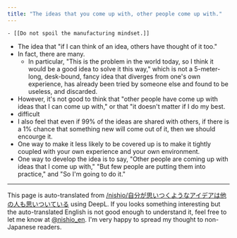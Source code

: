 ```yaml
---
title: "The ideas that you come up with, other people come up with."
---
```


    - [[Do not spoil the manufacturing mindset.]]
- The idea that "if I can think of an idea, others have thought of it too."
- In fact, there are many.
    - In particular, "This is the problem in the world today, so I think it would be a good idea to solve it this way," which is not a 5-meter-long, desk-bound, fancy idea that diverges from one's own experience, has already been tried by someone else and found to be useless, and discarded.
- However, it's not good to think that "other people have come up with ideas that I can come up with," or that "it doesn't matter if I do my best.
- difficult
- I also feel that even if 99% of the ideas are shared with others, if there is a 1% chance that something new will come out of it, then we should encourge it.
- One way to make it less likely to be covered up is to make it tightly coupled with your own experience and your own environment.
- One way to develop the idea is to say, "Other people are coming up with ideas that I come up with," "But few people are putting them into practice," and "So I'm going to do it."

---
This page is auto-translated from [/nishio/自分が思いつくようなアイデアは他の人も思いついている](https://scrapbox.io/nishio/自分が思いつくようなアイデアは他の人も思いついている) using DeepL. If you looks something interesting but the auto-translated English is not good enough to understand it, feel free to let me know at [@nishio_en](https://twitter.com/nishio_en). I'm very happy to spread my thought to non-Japanese readers.